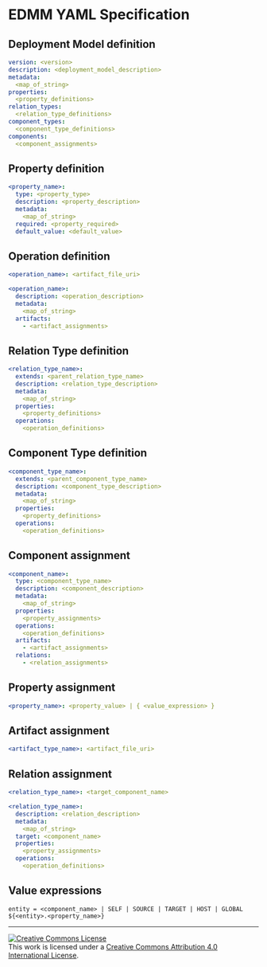 
# EDMM YAML Specification

## Deployment Model definition

```yaml
version: <version>
description: <deployment_model_description>
metadata:
  <map_of_string>
properties:
  <property_definitions>
relation_types:
  <relation_type_definitions>
component_types:
  <component_type_definitions>
components:
  <component_assignments>
```

## Property definition

```yaml
<property_name>:
  type: <property_type>
  description: <property_description>
  metadata:
    <map_of_string>
  required: <property_required>
  default_value: <default_value>
```

## Operation definition

```yaml
<operation_name>: <artifact_file_uri>
```

```yaml
<operation_name>:
  description: <operation_description>
  metadata:
    <map_of_string>
  artifacts:
    - <artifact_assignments>
```

## Relation Type definition

```yaml
<relation_type_name>:
  extends: <parent_relation_type_name>
  description: <relation_type_description>
  metadata:
    <map_of_string>
  properties:
    <property_definitions>
  operations:
    <operation_definitions>
```

## Component Type definition

```yaml
<component_type_name>:
  extends: <parent_component_type_name>
  description: <component_type_description>
  metadata:
    <map_of_string>
  properties:
    <property_definitions>
  operations:
    <operation_definitions>
```

## Component assignment

```yaml
<component_name>:
  type: <component_type_name>
  description: <component_description>
  metadata:
    <map_of_string>
  properties:
    <property_assignments>
  operations:
    <operation_definitions>
  artifacts:
    - <artifact_assignments>
  relations:
    - <relation_assignments>
```

## Property assignment

```yaml
<property_name>: <property_value> | { <value_expression> }
```

## Artifact assignment

```yaml
<artifact_type_name>: <artifact_file_uri>
```

## Relation assignment

```yaml
<relation_type_name>: <target_component_name>
```

```yaml
<relation_type_name>:
  description: <relation_description>
  metadata:
    <map_of_string>
  target: <component_name>
  properties:
    <property_assignments>
  operations:
    <operation_definitions>
```

## Value expressions

```""
entity = <component_name> | SELF | SOURCE | TARGET | HOST | GLOBAL
${<entity>.<property_name>}
```

---

<a rel="license" href="http://creativecommons.org/licenses/by/4.0/"><img alt="Creative Commons License" style="border-width:0" src="https://i.creativecommons.org/l/by/4.0/88x31.png" /></a><br />This work is licensed under a <a rel="license" href="http://creativecommons.org/licenses/by/4.0/">Creative Commons Attribution 4.0 International License</a>.
